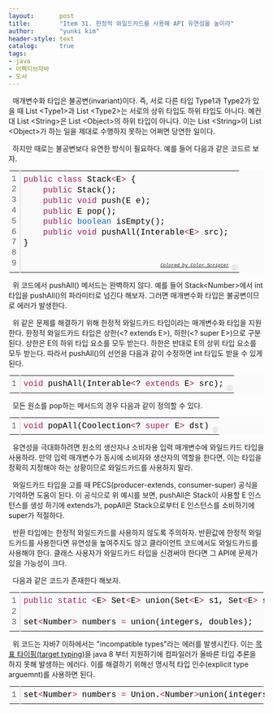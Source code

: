 ```yaml
---
layout:       post
title:        "Item 31. 한정적 와일드카드를 사용해 API 유연성을 높이라"
author:       "yunki kim"
header-style: text
catalog:      true
tags:
- java
- 이펙티브자바
- 도서
---
```


<div class="tt_article_useless_p_margin contents_style"><p data-ke-size="size16">&nbsp; 매개변수화 타입은 불공변(invariant)이다. 즉, 서로 다른 타입 Type1과 Type2가 있을 때 List &lt;Type1&gt;과 List &lt;Type2&gt;는 서로의 상위 타입도 하위 타입도 아니다. 예컨대 List &lt;String&gt;은 List &lt;Object&gt;의 하위 타입이 아니다. 이는 List &lt;String&gt;이 List &lt;Object&gt;가 하는 일을 제대로 수행하지 못하는 어쩌면 당연한 일이다.</p>
<p data-ke-size="size16">&nbsp; 하지만 때로는 불공변보다 유연한 방식이 필요하다. 예를 들어 다음과 같은 코드르 보자.</p>
<div class="colorscripter-code" style="color: #010101; font-family: Consolas, 'Liberation Mono', Menlo, Courier, monospace !important; position: relative !important; overflow: auto;">
<table class="colorscripter-code-table" style="margin: 0; padding: 0; border: none; background-color: #fafafa; border-radius: 4px;" cellspacing="0" cellpadding="0" data-ke-align="alignLeft">
<tbody>
<tr>
<td style="padding: 6px; border-right: 2px solid #e5e5e5;">
<div style="margin: 0; padding: 0; word-break: normal; text-align: right; color: #666; font-family: Consolas, 'Liberation Mono', Menlo, Courier, monospace !important; line-height: 130%;">
<div style="line-height: 130%;">1</div>
<div style="line-height: 130%;">2</div>
<div style="line-height: 130%;">3</div>
<div style="line-height: 130%;">4</div>
<div style="line-height: 130%;">5</div>
<div style="line-height: 130%;">6</div>
<div style="line-height: 130%;">7</div>
<div style="line-height: 130%;">8</div>
<div style="line-height: 130%;">9</div>
</div>
</td>
<td style="padding: 6px 0; text-align: left;">
<div style="margin: 0; padding: 0; color: #010101; font-family: Consolas, 'Liberation Mono', Menlo, Courier, monospace !important; line-height: 130%;">
<div style="padding: 0 6px; white-space: pre; line-height: 130%;"><span style="color: #a71d5d;">public</span>&nbsp;<span style="color: #a71d5d;">class</span>&nbsp;Stack<span style="color: #0086b3;"></span><span style="color: #a71d5d;">&lt;</span>E<span style="color: #0086b3;"></span><span style="color: #a71d5d;">&gt;</span>&nbsp;{</div>
<div style="padding: 0 6px; white-space: pre; line-height: 130%;">&nbsp;&nbsp;&nbsp;&nbsp;<span style="color: #a71d5d;">public</span>&nbsp;Stack();</div>
<div style="padding: 0 6px; white-space: pre; line-height: 130%;">&nbsp;&nbsp;&nbsp;&nbsp;<span style="color: #a71d5d;">public</span>&nbsp;<span style="color: #a71d5d;">void</span>&nbsp;push(E&nbsp;e);</div>
<div style="padding: 0 6px; white-space: pre; line-height: 130%;">&nbsp;&nbsp;&nbsp;&nbsp;<span style="color: #a71d5d;">public</span>&nbsp;E&nbsp;pop();</div>
<div style="padding: 0 6px; white-space: pre; line-height: 130%;">&nbsp;&nbsp;&nbsp;&nbsp;<span style="color: #a71d5d;">public</span>&nbsp;<span style="color: #066de2;">boolean</span>&nbsp;isEmpty();</div>
<div style="padding: 0 6px; white-space: pre; line-height: 130%;">&nbsp;&nbsp;&nbsp;&nbsp;<span style="color: #a71d5d;">public</span>&nbsp;<span style="color: #a71d5d;">void</span>&nbsp;pushAll(Interable<span style="color: #0086b3;"></span><span style="color: #a71d5d;">&lt;</span>E<span style="color: #0086b3;"></span><span style="color: #a71d5d;">&gt;</span>&nbsp;src);</div>
<div style="padding: 0 6px; white-space: pre; line-height: 130%;">}</div>
<div style="padding: 0 6px; white-space: pre; line-height: 130%;">&nbsp;</div>
<div style="padding: 0 6px; white-space: pre; line-height: 130%;">&nbsp;</div>
</div>
<div style="text-align: right; margin-top: -13px; margin-right: 5px; font-size: 9px; font-style: italic;"><a style="color: #e5e5e5text-decoration:none;" href="http://colorscripter.com/info#e" target="_blank" rel="noopener">Colored by Color Scripter</a></div>
</td>
<td style="vertical-align: bottom; padding: 0 2px 4px 0;"><a style="text-decoration: none; color: white;" href="http://colorscripter.com/info#e" target="_blank" rel="noopener"><span style="font-size: 9px; word-break: normal; background-color: #e5e5e5; color: white; border-radius: 10px; padding: 1px;">cs</span></a></td>
</tr>
</tbody>
</table>
</div>
<p data-ke-size="size16">&nbsp; 위 코드에서 pushAll() 메서드는 완벽하지 않다. 예를 들어 Stack&lt;Number&gt;에서 int 타입을 pushAll()의 파라미터로 넘긴다 해보자. 그러면 매개변수화 타입은 불공변이므로 에러가 발생한다.</p>
<p data-ke-size="size16">&nbsp; 위 같은 문제를 해결하기 위해 한정적 와일드카드 타입이라는 매개변수화 타입을 지원한다. 한정적 와일드카드 타입은 상한(&lt;? extends E&gt;), 하한(&lt;? super E&gt;)으로 구분된다. 상한은 E의 하위 타입 요소를 모두 받는다. 하한은 반대로 E의 상위 타입 요소를 모두 받는다. 따라서 pushAll()의 선언을 다음과 같이 수정하면 int 타입도 받을 수 있게 된다.</p>
<div class="colorscripter-code" style="color: #010101; font-family: Consolas, 'Liberation Mono', Menlo, Courier, monospace !important; position: relative !important; overflow: auto;">
<table class="colorscripter-code-table" style="margin: 0; padding: 0; border: none; background-color: #fafafa; border-radius: 4px;" cellspacing="0" cellpadding="0" data-ke-align="alignLeft">
<tbody>
<tr>
<td style="padding: 6px; border-right: 2px solid #e5e5e5;">
<div style="margin: 0; padding: 0; word-break: normal; text-align: right; color: #666; font-family: Consolas, 'Liberation Mono', Menlo, Courier, monospace !important; line-height: 130%;">
<div style="line-height: 130%;">1</div>
</div>
</td>
<td style="padding: 6px 0; text-align: left;">
<div style="margin: 0; padding: 0; color: #010101; font-family: Consolas, 'Liberation Mono', Menlo, Courier, monospace !important; line-height: 130%;">
<div style="padding: 0 6px; white-space: pre; line-height: 130%;"><span style="color: #a71d5d;">void</span>&nbsp;pushAll(Interable<span style="color: #0086b3;"></span><span style="color: #a71d5d;">&lt;</span>?&nbsp;<span style="color: #a71d5d;">extends</span>&nbsp;E<span style="color: #0086b3;"></span><span style="color: #a71d5d;">&gt;</span>&nbsp;src);</div>
</div>
</td>
<td style="vertical-align: bottom; padding: 0 2px 4px 0;"><a style="text-decoration: none; color: white;" href="http://colorscripter.com/info#e" target="_blank" rel="noopener"><span style="font-size: 9px; word-break: normal; background-color: #e5e5e5; color: white; border-radius: 10px; padding: 1px;">cs</span></a></td>
</tr>
</tbody>
</table>
</div>
<p data-ke-size="size16">&nbsp; 모든 원소를 pop하는 메서드의 경우 다음과 같이 정의할 수 있다.</p>
<div class="colorscripter-code" style="color: #010101; font-family: Consolas, 'Liberation Mono', Menlo, Courier, monospace !important; position: relative !important; overflow: auto;">
<table class="colorscripter-code-table" style="margin: 0; padding: 0; border: none; background-color: #fafafa; border-radius: 4px;" cellspacing="0" cellpadding="0" data-ke-align="alignLeft">
<tbody>
<tr>
<td style="padding: 6px; border-right: 2px solid #e5e5e5;">
<div style="margin: 0; padding: 0; word-break: normal; text-align: right; color: #666; font-family: Consolas, 'Liberation Mono', Menlo, Courier, monospace !important; line-height: 130%;">
<div style="line-height: 130%;">1</div>
</div>
</td>
<td style="padding: 6px 0; text-align: left;">
<div style="margin: 0; padding: 0; color: #010101; font-family: Consolas, 'Liberation Mono', Menlo, Courier, monospace !important; line-height: 130%;">
<div style="padding: 0 6px; white-space: pre; line-height: 130%;"><span style="color: #a71d5d;">void</span>&nbsp;popAll(Coolection<span style="color: #0086b3;"></span><span style="color: #a71d5d;">&lt;</span>?&nbsp;<span style="color: #a71d5d;">super</span>&nbsp;E<span style="color: #0086b3;"></span><span style="color: #a71d5d;">&gt;</span>&nbsp;dst)</div>
</div>
</td>
<td style="vertical-align: bottom; padding: 0 2px 4px 0;"><a style="text-decoration: none; color: white;" href="http://colorscripter.com/info#e" target="_blank" rel="noopener"><span style="font-size: 9px; word-break: normal; background-color: #e5e5e5; color: white; border-radius: 10px; padding: 1px;">cs</span></a></td>
</tr>
</tbody>
</table>
</div>
<p data-ke-size="size16">&nbsp; 유연성을 극대화하려면 원소의 생산자나 소비자용 입력 매개변수에 와일드카드 타입을 사용하라. 만약 입력 매개변수가 동시에 소비자와 생산자의 역할을 한다면, 이는 타입을 정확히 지정해야 하는 상황이므로 와일드카드를 사용하지 말라.</p>
<p data-ke-size="size16">&nbsp; 와일드카드 타입을 고를 때 PECS(producer-extends, consumer-super) 공식을 기억하면 도움이 된다. 이 공식으로 위 예시를 보면, pushAll은 Stack이 사용할 E 인스턴스를 생성 하기에 extends가, popAll은 Stack으로부터 E 인스턴스를 소비하기에 super가 적절하다.</p>
<p data-ke-size="size16">&nbsp; 반환 타입에는 한정적 와일드카드를 사용하지 않도록 주의하자. 반환값에 한정적 와일드카드를 사용한다면 유연성을 높여주지도 않고 클라이언트 코드에서도 와일드카드를 사용해야 한다. 클래스 사용자가 와일드카드 타입을 신경써야 한다면 그 API에 문제가 있을 가능성이 크다.</p>
<p data-ke-size="size16">&nbsp; 다음과 같은 코드가 존재한다 해보자.</p>
<div class="colorscripter-code" style="color: #010101; font-family: Consolas, 'Liberation Mono', Menlo, Courier, monospace !important; position: relative !important; overflow: auto;">
<table class="colorscripter-code-table" style="margin: 0; padding: 0; border: none; background-color: #fafafa; border-radius: 4px;" cellspacing="0" cellpadding="0" data-ke-align="alignLeft">
<tbody>
<tr>
<td style="padding: 6px; border-right: 2px solid #e5e5e5;">
<div style="margin: 0; padding: 0; word-break: normal; text-align: right; color: #666; font-family: Consolas, 'Liberation Mono', Menlo, Courier, monospace !important; line-height: 130%;">
<div style="line-height: 130%;">1</div>
<div style="line-height: 130%;">2</div>
<div style="line-height: 130%;">3</div>
</div>
</td>
<td style="padding: 6px 0; text-align: left;">
<div style="margin: 0; padding: 0; color: #010101; font-family: Consolas, 'Liberation Mono', Menlo, Courier, monospace !important; line-height: 130%;">
<div style="padding: 0 6px; white-space: pre; line-height: 130%;"><span style="color: #a71d5d;">public</span>&nbsp;<span style="color: #a71d5d;">static</span>&nbsp;<span style="color: #0086b3;"></span><span style="color: #a71d5d;">&lt;</span>E<span style="color: #0086b3;"></span><span style="color: #a71d5d;">&gt;</span>&nbsp;Set<span style="color: #0086b3;"></span><span style="color: #a71d5d;">&lt;</span>E<span style="color: #0086b3;"></span><span style="color: #a71d5d;">&gt;</span>&nbsp;union(Set<span style="color: #0086b3;"></span><span style="color: #a71d5d;">&lt;</span>E<span style="color: #0086b3;"></span><span style="color: #a71d5d;">&gt;</span>&nbsp;s1,&nbsp;Set<span style="color: #0086b3;"></span><span style="color: #a71d5d;">&lt;</span>E<span style="color: #0086b3;"></span><span style="color: #a71d5d;">&gt;</span>&nbsp;s2)</div>
<div style="padding: 0 6px; white-space: pre; line-height: 130%;">&nbsp;</div>
<div style="padding: 0 6px; white-space: pre; line-height: 130%;">set<span style="color: #0086b3;"></span><span style="color: #a71d5d;">&lt;</span>Number<span style="color: #0086b3;"></span><span style="color: #a71d5d;">&gt;</span>&nbsp;numbers&nbsp;<span style="color: #0086b3;"></span><span style="color: #a71d5d;">=</span>&nbsp;union(integers,&nbsp;doubles);</div>
</div>
</td>
<td style="vertical-align: bottom; padding: 0 2px 4px 0;"><a style="text-decoration: none; color: white;" href="http://colorscripter.com/info#e" target="_blank" rel="noopener"><span style="font-size: 9px; word-break: normal; background-color: #e5e5e5; color: white; border-radius: 10px; padding: 1px;">cs</span></a></td>
</tr>
</tbody>
</table>
</div>
<p data-ke-size="size16">&nbsp; 위 코드는 자바7 이하에서는 "incompatible types"라는 에러를 발생시킨다. 이는 <a href="https://docs.oracle.com/javase/tutorial/java/javaOO/lambdaexpressions.html#target-typing" target="_blank" rel="noopener">목표 타이핑(target typing)</a>을 java 8 부터 지원하기에 컴파일러가 올바른 타입 추론을 하지 못해 발생하는 에러다. 이를 해결하기 위해선 명시적 타입 인수(explicit type arguemnt)를 사용하면 된다.</p>
<div class="colorscripter-code" style="color: #010101; font-family: Consolas, 'Liberation Mono', Menlo, Courier, monospace !important; position: relative !important; overflow: auto;">
<table class="colorscripter-code-table" style="margin: 0; padding: 0; border: none; background-color: #fafafa; border-radius: 4px;" cellspacing="0" cellpadding="0" data-ke-align="alignLeft">
<tbody>
<tr>
<td style="padding: 6px; border-right: 2px solid #e5e5e5;">
<div style="margin: 0; padding: 0; word-break: normal; text-align: right; color: #666; font-family: Consolas, 'Liberation Mono', Menlo, Courier, monospace !important; line-height: 130%;">
<div style="line-height: 130%;">1</div>
</div>
</td>
<td style="padding: 6px 0; text-align: left;">
<div style="margin: 0; padding: 0; color: #010101; font-family: Consolas, 'Liberation Mono', Menlo, Courier, monospace !important; line-height: 130%;">
<div style="padding: 0 6px; white-space: pre; line-height: 130%;">set<span style="color: #0086b3;"></span><span style="color: #a71d5d;">&lt;</span>Number<span style="color: #0086b3;"></span><span style="color: #a71d5d;">&gt;</span>&nbsp;numbers&nbsp;<span style="color: #0086b3;"></span><span style="color: #a71d5d;">=</span>&nbsp;Union.<span style="color: #0086b3;"></span><span style="color: #a71d5d;">&lt;</span>Number<span style="color: #0086b3;"></span><span style="color: #a71d5d;">&gt;</span>union(integers,&nbsp;doubles);</div>
</div>
</td>
<td style="vertical-align: bottom; padding: 0 2px 4px 0;"><a style="text-decoration: none; color: white;" href="http://colorscripter.com/info#e" target="_blank" rel="noopener"><span style="font-size: 9px; word-break: normal; background-color: #e5e5e5; color: white; border-radius: 10px; padding: 1px;">cs</span></a></td>
</tr>
</tbody>
</table>
</div>
<p data-ke-size="size16">&nbsp;</p></div>